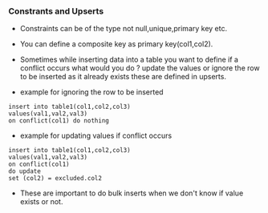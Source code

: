 ### Constrants and Upserts

- Constraints can be of the type not null,unique,primary key etc.
- You can define a composite key as primary key(col1,col2).
- Sometimes while inserting data into a table you want to define
  if a conflict occurs what would you do ? update the values
  or ignore the row to be inserted as it already exists
  these are defined in upserts.

- example for ignoring the row to be inserted

```
insert into table1(col1,col2,col3)
values(val1,val2,val3)
on conflict(col1) do nothing
```

- example for updating values if conflict occurs

```
insert into table1(col1,col2,col3)
values(val1,val2,val3)
on conflict(col1)
do update
set (col2) = excluded.col2

```
- These are important to do bulk inserts when we don't know if
  value exists or not.

